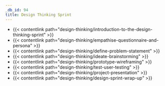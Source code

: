 ```yaml
---
_db_id: 94
title: Design Thinking Sprint
---
```


- {{< contentlink path="design-thinking/introduction-to-the-design-thinking-sprint" >}}
- {{< contentlink path="design-thinking/empathise-questionnaire-and-persona" >}}
- {{< contentlink path="design-thinking/define-problem-statement" >}}
- {{< contentlink path="design-thinking/ideate-brainstorming" >}}
- {{< contentlink path="design-thinking/prototype-wireframing" >}}
- {{< contentlink path="design-thinking/test-user-testing" >}}
- {{< contentlink path="design-thinking/project-presentation" >}}
- {{< contentlink path="design-thinking/design-sprint-wrap-up" >}}